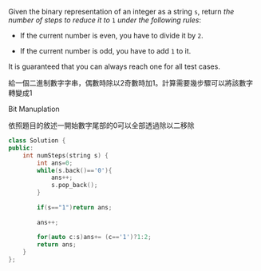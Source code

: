 Given the binary representation of an integer as a string `s`, return _the number of steps to reduce it to_ `1` _under the following rules_:

- If the current number is even, you have to divide it by `2`.
    
- If the current number is odd, you have to add `1` to it.
    

It is guaranteed that you can always reach one for all test cases.

給一個二進制數字字串，偶數時除以2奇數時加1。計算需要幾步驟可以將該數字轉變成1

Bit Manuplation

依照題目的敘述一開始數字尾部的0可以全部透過除以二移除


```cpp
class Solution {
public:
    int numSteps(string s) {
        int ans=0;
        while(s.back()=='0'){
            ans++;
            s.pop_back();
        }
        
        if(s=="1")return ans;
        
        ans++;
        
        for(auto c:s)ans+= (c=='1')?1:2;
        return ans;
    }
};
```
